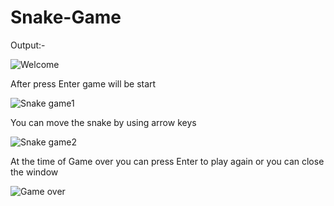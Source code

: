 # Snake-Game

Output:-


![Welcome](https://user-images.githubusercontent.com/102148710/209333054-40dc6c5e-2070-46a9-b843-ff31e5168e7c.png)




After press Enter game will be start


![Snake game1](https://user-images.githubusercontent.com/102148710/209333389-107c2d1e-51fa-416a-b10b-0d572454f8f5.png)




You can move the snake by using arrow keys


![Snake game2](https://user-images.githubusercontent.com/102148710/209333582-1ce8c706-c498-4408-81f9-aedf7ed69eca.png)


At the time of Game over you can press Enter to play again or you can close the window


![Game over](https://user-images.githubusercontent.com/102148710/209334086-a44a7909-0a7a-4db3-8a9a-97b708471645.png)
